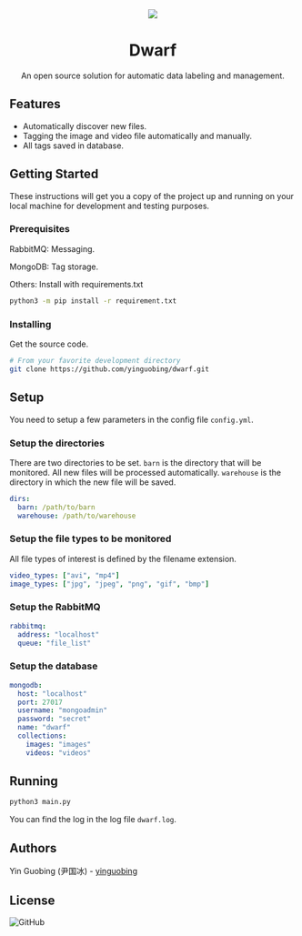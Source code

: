 <div align="center">
  <img src="https://user-images.githubusercontent.com/10267910/123536153-28b6da80-d75b-11eb-90ff-4b9e5a7d7d8c.png">
  <h1>Dwarf</h1>
  An open source solution for automatic data labeling and management.
</div>

## Features

- Automatically discover new files.
- Tagging the image and video file automatically and manually.
- All tags saved in database.

## Getting Started

These instructions will get you a copy of the project up and running on your local machine for development and testing purposes.

### Prerequisites

RabbitMQ: Messaging.

MongoDB: Tag storage.

Others: Install with requirements.txt

```bash
python3 -m pip install -r requirement.txt
```

### Installing

Get the source code.

```bash
# From your favorite development directory
git clone https://github.com/yinguobing/dwarf.git
```

## Setup
You need to setup a few parameters in the config file `config.yml`.

### Setup the directories

There are two directories to be set. `barn` is the directory that will be monitored. All new files will be processed automatically. `warehouse` is the directory in which the new file will be saved.

```yaml
dirs:
  barn: /path/to/barn
  warehouse: /path/to/warehouse 
```

### Setup the file types to be monitored
All file types of interest is defined by the filename extension.

```yaml
video_types: ["avi", "mp4"]
image_types: ["jpg", "jpeg", "png", "gif", "bmp"]
```

### Setup the RabbitMQ

```yaml
rabbitmq:
  address: "localhost"
  queue: "file_list"
```

### Setup the database

```yaml
mongodb:
  host: "localhost"
  port: 27017
  username: "mongoadmin"
  password: "secret"
  name: "dwarf"
  collections:
    images: "images"
    videos: "videos"
```

## Running

```bash
python3 main.py
```

You can find the log in the log file `dwarf.log`.

## Authors
Yin Guobing (尹国冰) - [yinguobing](https://yinguobing.com)

## License
![GitHub](https://img.shields.io/github/license/yinguobing/dwarf)
